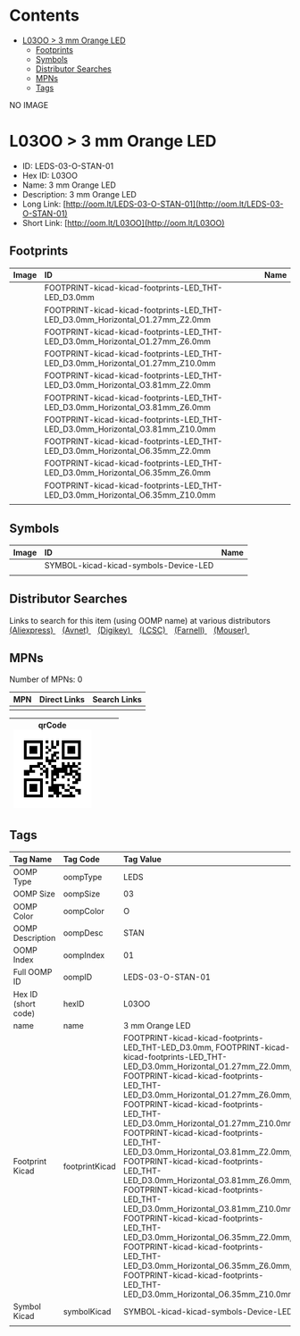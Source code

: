 



Contents
========

* [L03OO > 3 mm Orange LED](#l03oo--3-mm-orange-led)
	* [Footprints](#footprints)
	* [Symbols](#symbols)
	* [Distributor Searches](#distributor-searches)
	* [MPNs](#mpns)
	* [Tags](#tags)
  
NO IMAGE  
# L03OO > 3 mm Orange LED

- ID: LEDS-03-O-STAN-01
- Hex ID: L03OO
- Name: 3 mm Orange LED
- Description: 3 mm Orange LED
- Long Link: [http://oom.lt/LEDS-03-O-STAN-01](http://oom.lt/LEDS-03-O-STAN-01)
- Short Link: [http://oom.lt/L03OO](http://oom.lt/L03OO)

## Footprints
  

|Image|ID|Name|
| :--- | :--- | :--- |
||FOOTPRINT-kicad-kicad-footprints-LED_THT-LED_D3.0mm||
||FOOTPRINT-kicad-kicad-footprints-LED_THT-LED_D3.0mm_Horizontal_O1.27mm_Z2.0mm||
||FOOTPRINT-kicad-kicad-footprints-LED_THT-LED_D3.0mm_Horizontal_O1.27mm_Z6.0mm||
||FOOTPRINT-kicad-kicad-footprints-LED_THT-LED_D3.0mm_Horizontal_O1.27mm_Z10.0mm||
||FOOTPRINT-kicad-kicad-footprints-LED_THT-LED_D3.0mm_Horizontal_O3.81mm_Z2.0mm||
||FOOTPRINT-kicad-kicad-footprints-LED_THT-LED_D3.0mm_Horizontal_O3.81mm_Z6.0mm||
||FOOTPRINT-kicad-kicad-footprints-LED_THT-LED_D3.0mm_Horizontal_O3.81mm_Z10.0mm||
||FOOTPRINT-kicad-kicad-footprints-LED_THT-LED_D3.0mm_Horizontal_O6.35mm_Z2.0mm||
||FOOTPRINT-kicad-kicad-footprints-LED_THT-LED_D3.0mm_Horizontal_O6.35mm_Z6.0mm||
||FOOTPRINT-kicad-kicad-footprints-LED_THT-LED_D3.0mm_Horizontal_O6.35mm_Z10.0mm||
||||

## Symbols
  

|Image|ID|Name|
| :--- | :--- | :--- |
|![]()|SYMBOL-kicad-kicad-symbols-Device-LED||
||||

## Distributor Searches
  
Links to search for this item (using OOMP name) at various distributors  
[(Aliexpress) ](https://www.aliexpress.com/wholesale?SearchText=11173+mm+Orange+LED)&nbsp;&nbsp;&nbsp;[(Avnet) ](https://www.avnet.com/shop/us/search/3+mm+Orange+LED)&nbsp;&nbsp;&nbsp;[(Digikey) ](https://www.digikey.co.uk/en/products/result?s=3+mm+Orange+LED)&nbsp;&nbsp;&nbsp;[(LCSC) ](https://www.lcsc.com/search?q=3+mm+Orange+LED)&nbsp;&nbsp;&nbsp;[(Farnell) ](https://uk.farnell.com/search?st=3+mm+Orange+LED)&nbsp;&nbsp;&nbsp;[(Mouser) ](https://www.mouser.com/c/?q=3+mm+Orange+LED)&nbsp;&nbsp;&nbsp;
## MPNs
  
Number of MPNs: 0  

|MPN|Direct Links|Search Links|
| :--- | :--- | :--- |
||||
  

|qrCode<br>[![](https://raw.githubusercontent.com/oomlout/oomlout_OOMP_parts_V2/main/LEDS/03/O/STAN/01/qrCode_140.png)](https://github.com/oomlout/oomlout_OOMP_parts_V2/tree/main/LEDS/03/O/STAN/01/qrCode.png)||||
| :---: | :---: | :---: | :---: |

## Tags
  

|Tag Name|Tag Code|Tag Value|
| :--- | :--- | :--- |
|OOMP Type|oompType|LEDS|
|OOMP Size|oompSize|03|
|OOMP Color|oompColor|O|
|OOMP Description|oompDesc|STAN|
|OOMP Index|oompIndex|01|
|Full OOMP ID|oompID|LEDS-03-O-STAN-01|
|Hex ID (short code)|hexID|L03OO|
|name|name|3 mm Orange LED|
|Footprint Kicad|footprintKicad|FOOTPRINT-kicad-kicad-footprints-LED_THT-LED_D3.0mm, FOOTPRINT-kicad-kicad-footprints-LED_THT-LED_D3.0mm_Horizontal_O1.27mm_Z2.0mm, FOOTPRINT-kicad-kicad-footprints-LED_THT-LED_D3.0mm_Horizontal_O1.27mm_Z6.0mm, FOOTPRINT-kicad-kicad-footprints-LED_THT-LED_D3.0mm_Horizontal_O1.27mm_Z10.0mm, FOOTPRINT-kicad-kicad-footprints-LED_THT-LED_D3.0mm_Horizontal_O3.81mm_Z2.0mm, FOOTPRINT-kicad-kicad-footprints-LED_THT-LED_D3.0mm_Horizontal_O3.81mm_Z6.0mm, FOOTPRINT-kicad-kicad-footprints-LED_THT-LED_D3.0mm_Horizontal_O3.81mm_Z10.0mm, FOOTPRINT-kicad-kicad-footprints-LED_THT-LED_D3.0mm_Horizontal_O6.35mm_Z2.0mm, FOOTPRINT-kicad-kicad-footprints-LED_THT-LED_D3.0mm_Horizontal_O6.35mm_Z6.0mm, FOOTPRINT-kicad-kicad-footprints-LED_THT-LED_D3.0mm_Horizontal_O6.35mm_Z10.0mm|
|Symbol Kicad|symbolKicad|SYMBOL-kicad-kicad-symbols-Device-LED|
||||
